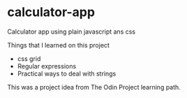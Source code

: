 # calculator-app
<p>Calculator app using plain javascript ans css</p>

Things that I learned on this project
<ul>
    <li>css grid</li>
    <li>Regular expressions</li>
    <li>Practical ways to deal with strings</li>
</ul>

<footer>This was a project idea from The Odin Project learning path.</footer>



